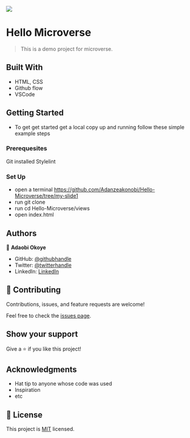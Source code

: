 ![](https://img.shields.io/badge/Microverse-blueviolet)

# Hello Microverse

> This is a demo project for microverse.

## Built With

- HTML, CSS
- Github flow
- VSCode


## Getting Started

- To get get started get a local copy up and running follow these simple example steps

### Prerequesites

Git installed
Stylelint

### Set Up

- open a terminal  https://github.com/Adanzeakonobi/Hello-Microverse/tree/my-slide1
- run git clone 
- run cd Hello-Microverse/views
- open index.html

## Authors

👤 **Adaobi Okoye**

- GitHub: [@githubhandle](https://github.com/Adanzeakonobi)
- Twitter: [@twitterhandle](https://twitter.com/AdaEbubeMmuta)
- LinkedIn: [LinkedIn](https://www.linkedin.com/OkoyeAdaobiVivian)

## 🤝 Contributing

Contributions, issues, and feature requests are welcome!

Feel free to check the [issues page](../../issues/).

## Show your support

Give a ⭐️ if you like this project!

## Acknowledgments

- Hat tip to anyone whose code was used
- Inspiration
- etc

## 📝 License

This project is [MIT](./MIT.md) licensed.
